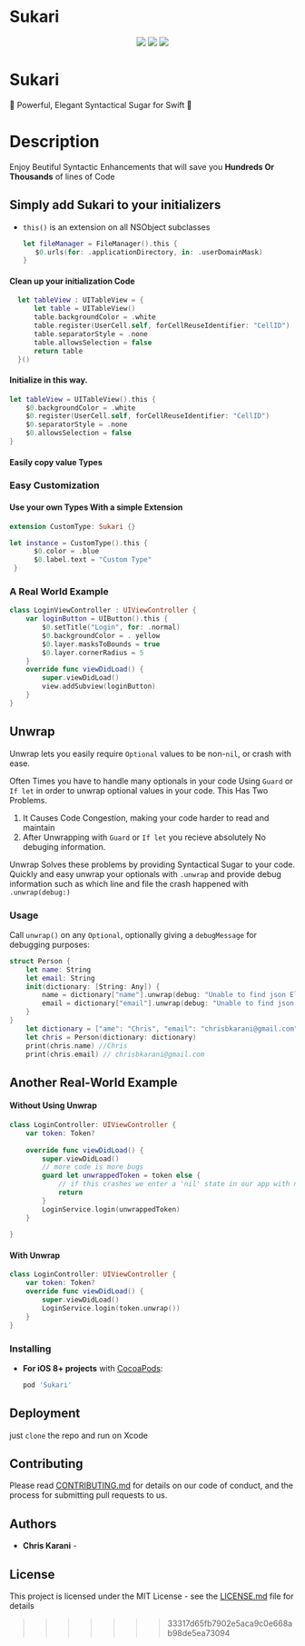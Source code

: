 
# Sukari

<p align="center">
<a href="https://developer.apple.com/swift"><img src="https://img.shields.io/badge/language-Swift4-orange.svg"></a>
<a href="https://developer.apple.com/ios"><img src="https://img.shields.io/badge/platform-iOS11-blue.svg?style=flat"></a>
<a href="https://https://github.com/lyimin/beautifulApp/blob/develop/LICENSE"><img src="http://img.shields.io/badge/license-MIT-lightgrey.svg?style=flat"></a>
</p>

# Sukari
🍯 Powerful, Elegant Syntactical Sugar for Swift 🍯

# Description

Enjoy Beutiful Syntactic Enhancements that will save you **Hundreds Or Thousands** of lines of Code

## Simply add Sukari to your initializers

-   `this()` is an extension on all NSObject subclasses

    ```swift
    let fileManager = FileManager().this {
       $0.urls(for: .applicationDirectory, in: .userDomainMask)
    }
    ```
    
#### Clean up your initialization Code
    
```swift
  let tableView : UITableView = {
      let table = UITableView()
      table.backgroundColor = .white
      table.register(UserCell.self, forCellReuseIdentifier: "CellID")
      table.separatorStyle = .none
      table.allowsSelection = false
      return table
  }()
```

#### Initialize in **this** way.

```swift
let tableView = UITableView().this {
    $0.backgroundColor = .white
    $0.register(UserCell.self, forCellReuseIdentifier: "CellID")
    $0.separatorStyle = .none
    $0.allowsSelection = false
}
```

#### Easily copy value Types


### Easy Customization

#### Use your own Types With a simple Extension

```swift
extension CustomType: Sukari {}

let instance = CustomType().this {
      $0.color = .blue
      $0.label.text = "Custom Type"
 }
```
### A Real World Example
```swift
class LoginViewController : UIViewController {
    var loginButton = UIButton().this {
        $0.setTitle("Login", for: .normal)
        $0.backgroundColor = . yellow
        $0.layer.masksToBounds = true
        $0.layer.cornerRadius = 5
    }
    override func viewDidLoad() {
        super.viewDidLoad()
        view.addSubview(loginButton)
    }
}

```

## Unwrap

Unwrap lets you easily require `Optional` values to be non-`nil`, or crash with ease.

Often Times you have to handle many optionals in your code Using `Guard` or `If let` in order to unwrap optional values in your code.
This Has Two Problems.
1. It Causes Code Congestion, making your code harder to read and maintain
2. After Unwrapping with `Guard` or `If let` you recieve absolutely No debuging information.

Unwrap Solves these problems by providing Syntactical Sugar to your code.
Quickly and easy unwrap your optionals with `.unwrap` and provide debug information such as which line and file the crash happened with `.unwrap(debug:)`

### Usage

Call `unwrap()` on any `Optional`, optionally giving a `debugMessage` for debugging purposes:

```swift
struct Person {
    let name: String
    let email: String
    init(dictionary: [String: Any]) {
        name = dictionary["name"].unwrap(debug: "Unable to find json Element Name") as! String
        email = dictionary["email"].unwrap(debug: "Unable to find json Element Email") as! String
    }
}
    let dictionary = ["ame": "Chris", "email": "chrisbkarani@gmail.com"]
    let chris = Person(dictionary: dictionary)
    print(chris.name) //Chris
    print(chris.email) // chrisbkarani@gmail.com

```

## Another Real-World Example
#### Without Using Unwrap
```swift
class LoginController: UIViewController {
    var token: Token?
    
    override func viewDidLoad() {
        super.viewDidLoad()
        // more code is more bugs
        guard let unwrappedToken = token else {
            // if this crashes we enter a 'nil' state in our app with no debug information
            return
        }
        LoginService.login(unwrappedToken)
    }
    
}
```
#### With Unwrap

```swift
class LoginController: UIViewController {
    var token: Token?
    override func viewDidLoad() {
        super.viewDidLoad()
        LoginService.login(token.unwrap())
    }
}
```

### Installing

- **For iOS 8+ projects** with [CocoaPods](https://cocoapods.org):

    ```ruby
    pod 'Sukari'


## Deployment

just `clone` the repo and run on Xcode


## Contributing

Please read [CONTRIBUTING.md](https://github.com/chrisbkarani/Sugar/blob/master/Contribution.md) for details on our code of conduct, and the process for submitting pull requests to us.


## Authors

* **Chris Karani** - 

## License

This project is licensed under the MIT License - see the [LICENSE.md](https://github.com/chrisbkarani/Sugar/blob/master/LICENSE) file for details
>>>>>>> 33317d65fb7902e5aca9c0e668ab98de5ea73094
